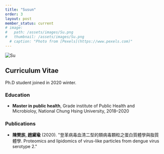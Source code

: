 ```yaml
---
title: "Susun"
order: 3
layout: post
member_status: current
# image: 
#   path: /assets/images/Su.png
#   thumbnail: /assets/images/Su.png
  # caption: "Photo from [Pexels](https://www.pexels.com)"
---
```


<img src="{{ '/assets/images/Su.jpg' | relative_url }}" alt="Su" style="max-width: 300px; height: auto;">


## Curriculum Vitae
Ph.D student joined in 2020 winter. 
### Education
- **Master in public health**, Grade institute of Public Health and Microbioloy, National Chung Hsing University, 2018–2020

<!-- ### Experience
- **Research Assistant**, XYZ Lab, 2018–Present
  - Conducted research on scRNA-seq and transcriptomics. -->

### Publications
- **陳樊旂, 趙黛瑜** (2020). "登革病毒血清二型的類病毒顆粒之蛋白質體學與脂質體學. Proteomics and lipidomics of virus-like particles from dengue virus serotype 2."

